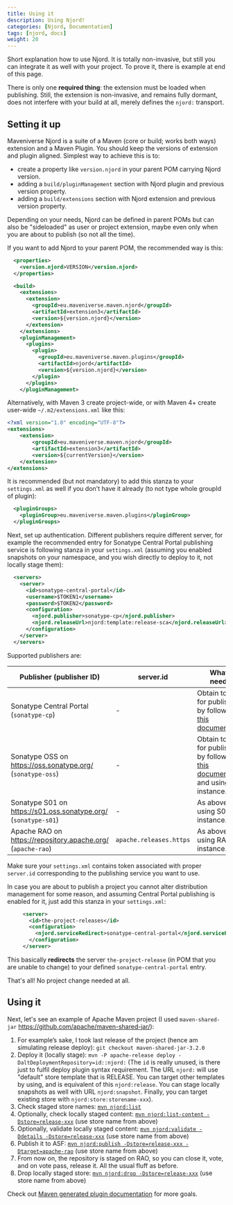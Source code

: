 ```yaml
---
title: Using it
description: Using Njord!
categories: [Njord, Documentation]
tags: [njord, docs]
weight: 20
---
```


Short explanation how to use Njord. It is totally non-invasive, but still you can integrate it as well with your
project. To prove it, there is example at end of this page.

There is only one **required thing**: the extension must be loaded when publishing. Still, the extension is non-invasive, and
remains fully dormant, does not interfere with your build at all, merely defines the `njord:` transport.

## Setting it up

Maveniverse Njord is a suite of a Maven (core or build; works both ways) extension and a Maven Plugin. You should keep 
the versions of extension and plugin aligned. Simplest way to achieve this is to:

* create a property like `version.njord` in your parent POM carrying Njord version.
* adding a `build/pluginManagement` section with Njord plugin and previous version property.
* adding a `build/extensions` section with Njord extension and previous version property.

Depending on your needs, Njord can be defined in parent POMs but can also be "sideloaded" as user or project extension, 
maybe even only when you are about to publish (so not all the time).

If you want to add Njord to your parent POM, the recommended way is this:

```xml
  <properties>
    <version.njord>VERSION</version.njord>
  </properties>

  <build>
    <extensions>
      <extension>
        <groupId>eu.maveniverse.maven.njord</groupId>
        <artifactId>extension3</artifactId>
        <version>${version.njord}</version>
      </extension>
    </extensions>
    <pluginManagement>
      <plugins>
        <plugin>
          <groupId>eu.maveniverse.maven.plugins</groupId>
          <artifactId>njord</artifactId>
          <version>${version.njord}</version>
        </plugin>
      </plugins>
    </pluginManagement>
```

Alternatively, with Maven 3 create project-wide, or with Maven 4+ create user-wide `~/.m2/extensions.xml` like this:

```xml
<?xml version="1.0" encoding="UTF-8"?>
<extensions>
    <extension>
        <groupId>eu.maveniverse.maven.njord</groupId>
        <artifactId>extension3</artifactId>
        <version>${currentVersion}</version>
    </extension>
</extensions>
```

It is recommended (but not mandatory) to add this stanza to your `settings.xml` as well if you don't have it already
(to not type whole groupId of plugin):
```xml
  <pluginGroups>
    <pluginGroup>eu.maveniverse.maven.plugins</pluginGroup>
  </pluginGroups>
```

Next, set up authentication. Different publishers require different server, for example the recommended entry for
Sonatype Central Portal publishing service is following stanza in your `settings.xml` (assuming you enabled snapshots
on your namespace, and you wish directly to deploy to it, not locally stage them):

```xml
  <servers>
    <server>
      <id>sonatype-central-portal</id>
      <username>$TOKEN1</username>
      <password>$TOKEN2</password>
      <configuration>
        <njord.publisher>sonatype-cp</njord.publisher>
        <njord.releaseUrl>njord:template:release-sca</njord.releaseUrl>
      </configuration>
    </server>
  </servers>
```

Supported publishers are:

| Publisher (publisher ID)                                       | server.id               | What is needed                                                                                                                               |
|----------------------------------------------------------------|-------------------------|----------------------------------------------------------------------------------------------------------------------------------------------|
| Sonatype Central Portal (`sonatype-cp`)                        | -                       | Obtain tokens for publishing by following [this documentation](https://central.sonatype.org/publish/generate-portal-token/).                 |
| Sonatype OSS on https://oss.sonatype.org/ (`sonatype-oss`)     | -                       | Obtain tokens for publishing by following [this documentation](https://central.sonatype.org/publish/generate-token/) and using OSS instance. |
| Sonatype S01 on https://s01.oss.sonatype.org/ (`sonatype-s01`) | -                       | As above but using S01 instance.                                                                                                             |
| Apache RAO on https://repository.apache.org/ (`apache-rao`)    | `apache.releases.https` | As above but using RAO instance.                                                                                                             |

Make sure your `settings.xml` contains token associated with proper `server.id` corresponding to the publishing service you want to use.

In case you are about to publish a project you cannot alter distribution management for some reason, and assuming 
Central Portal publishing is enabled for it, just add this stanza in your `settings.xml`:

```xml
     <server>
       <id>the-project-releases</id>
       <configuration>
         <njord.serviceRedirect>sonatype-central-portal</njord.serviceRedirect>
       </configuration>
     </server>
```

This basically **redirects** the server `the-project-release` (in POM that you are unable to change) to your defined
`sonatype-central-portal` entry.

That's all! No project change needed at all.

## Using it

Next, let's see an example of Apache Maven project (I used `maven-shared-jar` https://github.com/apache/maven-shared-jar/):

1. For example’s sake, I took last release of the project (hence am simulating release deploy): `git checkout maven-shared-jar-3.2.0`
2. Deploy it (locally stage): `mvn -P apache-release deploy -DaltDeploymentRepository=id::njord:` (The `id` is really unused, is there just to fulfil deploy plugin syntax requirement. The URL `njord:` will use "default" store template that is RELEASE. You can target other templates by using, and is equivalent of this `njord:release`. You can stage locally snapshots as well with URL `njord:snapshot`. Finally, you can target existing store with `njord:store:storename-xxx`).
3. Check staged store names: [`mvn njord:list`](../plugin-documentation/list-mojo.html)
4. Optionally, check locally staged content: [`mvn njord:list-content -Dstore=release-xxx`](../plugin-documentation/list-content-mojo.html) (use store name from above)
5. Optionally, validate locally staged content: [`mvn njord:validate -Ddetails -Dstore=release-xxx`](../plugin-documentation/validate-mojo.html) (use store name from above)
6. Publish it to ASF: [`mvn njord:publish -Dstore=release-xxx -Dtarget=apache-rao`](../plugin-documentation/publish-mojo.html) (use store name from above)
7. From now on, the repository is staged on RAO, so you can close it, vote, and on vote pass, release it. All the usual fluff as before.
8. Drop locally staged store: [`mvn njord:drop -Dstore=release-xxx`](../plugin-documentation/drop-mojo.html) (use store name from above)

Check out [Maven generated plugin documentation](../plugin-documentation/plugin-info.html) for more goals.